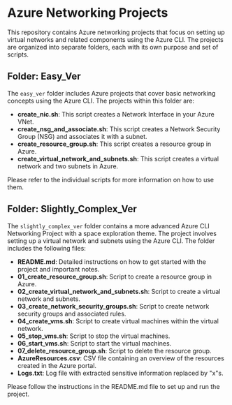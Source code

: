 # Azure Networking Projects

This repository contains Azure networking projects that focus on setting up virtual networks and related components using the Azure CLI. The projects are organized into separate folders, each with its own purpose and set of scripts.

## Folder: Easy_Ver

The `easy_ver` folder includes Azure projects that cover basic networking concepts using the Azure CLI. The projects within this folder are:

- **create_nic.sh**: This script creates a Network Interface in your Azure VNet.
- **create_nsg_and_associate.sh**: This script creates a Network Security Group (NSG) and associates it with a subnet.
- **create_resource_group.sh**: This script creates a resource group in Azure.
- **create_virtual_network_and_subnets.sh**: This script creates a virtual network and two subnets in Azure.

Please refer to the individual scripts for more information on how to use them.

## Folder: Slightly_Complex_Ver

The `slightly_complex_ver` folder contains a more advanced Azure CLI Networking Project with a space exploration theme. The project involves setting up a virtual network and subnets using the Azure CLI. The folder includes the following files:

- **README.md**: Detailed instructions on how to get started with the project and important notes.
- **01_create_resource_group.sh**: Script to create a resource group in Azure.
- **02_create_virtual_network_and_subnets.sh**: Script to create a virtual network and subnets.
- **03_create_network_security_groups.sh**: Script to create network security groups and associated rules.
- **04_create_vms.sh**: Script to create virtual machines within the virtual network.
- **05_stop_vms.sh**: Script to stop the virtual machines.
- **06_start_vms.sh**: Script to start the virtual machines.
- **07_delete_resource_group.sh**: Script to delete the resource group.
- **AzureResources.csv**: CSV file containing an overview of the resources created in the Azure portal.
- **Logs.txt**: Log file with extracted sensitive information replaced by "x"s.

Please follow the instructions in the README.md file to set up and run the project.

